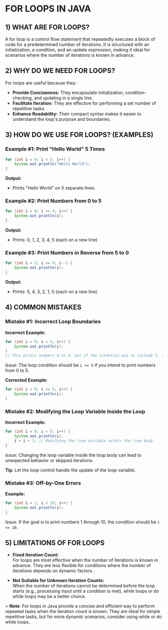 # FOR LOOPS IN JAVA

## 1) WHAT ARE FOR LOOPS?
A for loop is a control flow statement that repeatedly executes a block of code for a predetermined number of iterations. It is structured with an initialization, a condition, and an update expression, making it ideal for scenarios where the number of iterations is known in advance.

## 2) WHY DO WE NEED FOR LOOPS?
For loops are useful because they:
- **Provide Conciseness:** They encapsulate initialization, condition-checking, and updating in a single line.
- **Facilitate Iteration:** They are effective for performing a set number of repetitive tasks.
- **Enhance Readability:** Their compact syntax makes it easier to understand the loop's purpose and boundaries.

## 3) HOW DO WE USE FOR LOOPS? (EXAMPLES)

### Example #1: Print "Hello World" 5 Times
```java
for (int i = 0; i < 5; i++) {
    System.out.println("Hello World");
}
```
**Output:**
- Prints "Hello World" on 5 separate lines.

### Example #2: Print Numbers from 0 to 5
```java
for (int i = 0; i <= 5; i++) {
    System.out.println(i);
}
```
**Output:**
- Prints: 0, 1, 2, 3, 4, 5 (each on a new line)

### Example #3: Print Numbers in Reverse from 5 to 0
```java
for (int i = 5; i >= 0; i--) {
    System.out.println(i);
}
```
**Output:**
- Prints: 5, 4, 3, 2, 1, 0 (each on a new line)

## 4) COMMON MISTAKES

### Mistake #1: Incorrect Loop Boundaries
**Incorrect Example:**
```java
for (int i = 0; i < 5; i++) {
    System.out.println(i);
}
// This prints numbers 0 to 4, but if the intention was to include 5, the condition is off.
```
*Issue*: The loop condition should be `i <= 5` if you intend to print numbers from 0 to 5.

**Corrected Example:**
```java
for (int i = 0; i <= 5; i++) {
    System.out.println(i);
}
```

### Mistake #2: Modifying the Loop Variable Inside the Loop
**Incorrect Example:**
```java
for (int i = 0; i < 5; i++) {
    System.out.println(i);
    i = i + 1; // Modifying the loop variable within the loop body.
}
```
*Issue*: Changing the loop variable inside the loop body can lead to unexpected behavior or skipped iterations.

**Tip**: Let the loop control handle the update of the loop variable.

### Mistake #3: Off-by-One Errors
**Example:**
```java
for (int i = 1; i < 10; i++) {
    System.out.println(i);
}
```
*Issue*: If the goal is to print numbers 1 through 10, the condition should be `i <= 10`.

## 5) LIMITATIONS OF FOR LOOPS

- **Fixed Iteration Count:**  
  For loops are most effective when the number of iterations is known in advance. They are less flexible for conditions where the number of iterations depends on dynamic factors.

- **Not Suitable for Unknown Iteration Counts:**  
  When the number of iterations cannot be determined before the loop starts (e.g., processing input until a condition is met), while loops or do while loops may be a better choice.

&gt; **Note**: For loops in Java provide a concise and efficient way to perform repeated tasks when the iteration count is known. They are ideal for simple repetitive tasks, but for more dynamic scenarios, consider using while or do while loops.
